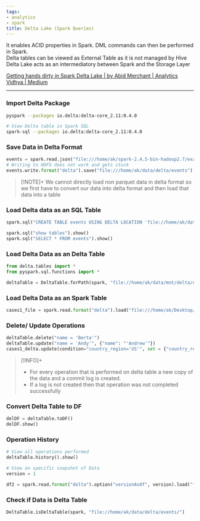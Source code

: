 ```yaml
---
tags:
- analytics
- spark
title: Delta Lake (Spark Queries)
---
```


It enables ACID properties in Spark. DML commands can then be performed in Spark.  
Delta tables can be viewed as External Table as it is not managed by Hive  
Delta Lake acts as an intermediatory between Spark and the Storage Layer

[Getting hands dirty in Spark Delta Lake | by Abid Merchant | Analytics Vidhya | Medium](https://medium.com/analytics-vidhya/getting-hands-dirty-in-spark-delta-lake-1963921e4de6)

---

### Import Delta Package

````bash
pyspark --packages io.delta:delta-core_2.11:0.4.0

# View Delta table in Spark SQL
spark-sql --packages io.delta:delta-core_2.11:0.4.0
````

### Save Data in Delta Format

````python
events = spark.read.json("file:///home/ak/spark-2.4.5-bin-hadoop2.7/examples/src/main/resources/employees.json")
# Writing to HDFS does not work and gets stuck
events.write.format("delta").save("file:///home/ak/data/delta/events") 
````

 > [!NOTE]+
 > We cannot directly load non parquet data in delta format so we first have to convert our data into delta format and then load that data into a table

### Load Delta data as an SQL Table

````python
spark.sql("CREATE TABLE events USING DELTA LOCATION 'file://home/ak/data/mnt/delta/events/'")

spark.sql("show tables").show()
spark.sql("SELECT * FROM events").show()
````

### Load Delta Data as an Delta Table

````python
from delta.tables import *
from pyspark.sql.functions import *

deltaTable = DeltaTable.forPath(spark, "file://home/ak/data/mnt/delta/events/")
````

### Load Delta Data as an Spark Table

````python
cases1_file = spark.read.format("delta").load("file:///home/ak/Desktop/Project/delta_table/cases1/", inferSchema = True, header = True)
````

### Delete/ Update Operations

````python
deltaTable.delete("name = 'Berta'")
deltaTable.update("name = 'Andy'", {"name": "'Andrew'"})
cases1_delta.update(condition="country_region='US'", set = {"country_region" : "'United States'"})
````

 > [!INFO]+
 > * For every operation that is performed on delta table a new copy of the data and a commit log is created.
 > * If a log is not created then that operation was not completed successfully

### Convert Delta Table to DF

````python
delDF = deltaTable.toDF()
delDF.show()
````

### Operation History

````python
# View all operations performed
deltaTable.history().show() 

# View an specific snapshot of Data
version = 1 

df2 = spark.read.format("delta").option("versionAsOf", version).load("file:///home/ak/data/delta/events")
````

### Check if Data is Delta Table

````python
DeltaTable.isDeltaTable(spark, "file://home/ak/data/delta/events/")
````